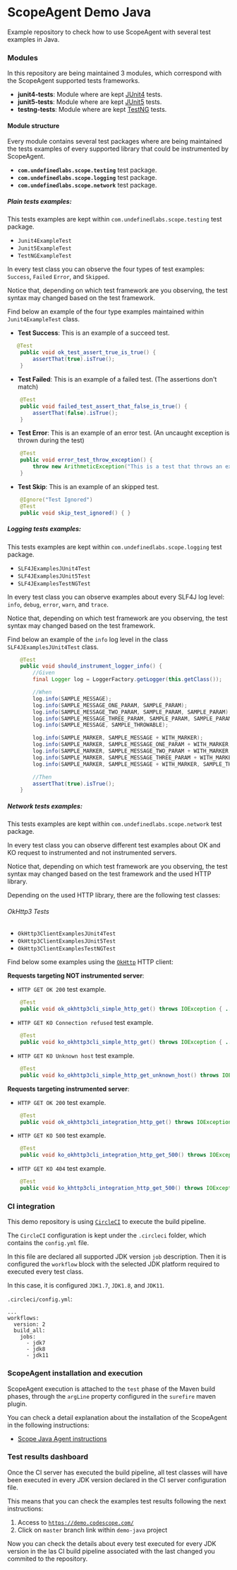 # ScopeAgent Demo Java

Example repository to check how to use ScopeAgent with several test examples in Java.

### Modules

In this repository are being maintained 3 modules, which correspond with the ScopeAgent supported tests frameworks.

* **junit4-tests**: Module where are kept [JUnit4](https://junit.org/junit4/) tests.
* **junit5-tests**: Module where are kept [JUnit5](https://junit.org/junit5/) tests.
* **testng-tests**: Module where are kept [TestNG](https://testng.org/doc/) tests.

#### Module structure

Every module contains several test packages where are being maintained the tests examples of every supported library that could be instrumented by ScopeAgent.

* **```com.undefinedlabs.scope.testing```** test package.
* **```com.undefinedlabs.scope.logging```** test package.
* **```com.undefinedlabs.scope.network```** test package.

##### Plain tests examples:
This tests examples are kept within ```com.undefinedlabs.scope.testing``` test package.

* ```Junit4ExampleTest```
* ```Junit5ExampleTest```
* ```TestNGExampleTest```

In every test class you can observe the four types of test examples: ```Success```, ```Failed``` ```Error```, and ```Skipped```.

Notice that, depending on which test framework are you observing, the test syntax may changed based on the test framework.

Find below an example of the four type examples maintained within ```Junit4ExampleTest``` class.

* **Test Success**: This is an example of a succeed test.
```java
   @Test
    public void ok_test_assert_true_is_true() {
        assertThat(true).isTrue();
    } 
```

* **Test Failed**: This is an example of a failed test. (The assertions don't match)
```java
    @Test
    public void failed_test_assert_that_false_is_true() {
        assertThat(false).isTrue();
    }
```

* **Test Error**: This is an example of an error test. (An uncaught exception is thrown during the test)
```java
    @Test
    public void error_test_throw_exception() {
        throw new ArithmeticException("This is a test that throws an exception");
    }
```

* **Test Skip**: This is an example of an skipped test.
```java
    @Ignore("Test Ignored")
    @Test
    public void skip_test_ignored() { }
```

##### Logging tests examples:
This tests examples are kept within ```com.undefinedlabs.scope.logging``` test package.

* ```SLF4JExamplesJUnit4Test```
* ```SLF4JExamplesJUnit5Test```
* ```SLF4JExamplesTestNGTest```

In every test class you can observe examples about every SLF4J log level: ```info```, ```debug```, ```error```, ```warn```, and ```trace```.

Notice that, depending on which test framework are you observing, the test syntax may changed based on the test framework.

Find below an example of the ```info``` log level in the class ```SLF4JExamplesJUnit4Test``` class.

```java
    @Test
    public void should_instrument_logger_info() {
        //Given
        final Logger log = LoggerFactory.getLogger(this.getClass());

        //When
        log.info(SAMPLE_MESSAGE);
        log.info(SAMPLE_MESSAGE_ONE_PARAM, SAMPLE_PARAM);
        log.info(SAMPLE_MESSAGE_TWO_PARAM, SAMPLE_PARAM, SAMPLE_PARAM);
        log.info(SAMPLE_MESSAGE_THREE_PARAM, SAMPLE_PARAM, SAMPLE_PARAM, SAMPLE_PARAM);
        log.info(SAMPLE_MESSAGE, SAMPLE_THROWABLE);

        log.info(SAMPLE_MARKER, SAMPLE_MESSAGE + WITH_MARKER);
        log.info(SAMPLE_MARKER, SAMPLE_MESSAGE_ONE_PARAM + WITH_MARKER, SAMPLE_PARAM);
        log.info(SAMPLE_MARKER, SAMPLE_MESSAGE_TWO_PARAM + WITH_MARKER, SAMPLE_PARAM, SAMPLE_PARAM);
        log.info(SAMPLE_MARKER, SAMPLE_MESSAGE_THREE_PARAM + WITH_MARKER, SAMPLE_PARAM, SAMPLE_PARAM, SAMPLE_PARAM);
        log.info(SAMPLE_MARKER, SAMPLE_MESSAGE + WITH_MARKER, SAMPLE_THROWABLE);

        //Then
        assertThat(true).isTrue();
    }
```

##### Network tests examples:

This tests examples are kept within ```com.undefinedlabs.scope.network``` test package.

In every test class you can observe different test examples about OK and KO request to instrumented and not instrumented servers.

Notice that, depending on which test framework are you observing, the test syntax may changed based on the test framework and the used HTTP library.

Depending on the used HTTP library, there are the following test classes: 

###### OkHttp3 Tests

* ```OkHttp3ClientExamplesJUnit4Test```
* ```OkHttp3ClientExamplesJUnit5Test```
* ```OkHttp3ClientExamplesTestNGTest```

Find below some examples using the [```OkHttp```](https://square.github.io/okhttp/) HTTP client:

**Requests targeting NOT instrumented server**:
* ```HTTP GET OK 200``` test example.
```java
    @Test
    public void ok_okhttp3cli_simple_http_get() throws IOException { ... }
```    
* ```HTTP GET KO Connection refused``` test example.
```java
    @Test
    public void ko_okhttp3cli_simple_http_get() throws IOException { ... }
```
* ```HTTP GET KO Unknown host``` test example.
```java
    @Test
    public void ko_okhttp3cli_simple_http_get_unknown_host() throws IOException { ... }
```

**Requests targeting instrumented server**:
* ```HTTP GET OK 200``` test example.
```java
    @Test
    public void ok_okhttp3cli_integration_http_get() throws IOException { ... }
```
* ```HTTP GET KO 500``` test example.
```java
    @Test
    public void ko_okhttp3cli_integration_http_get_500() throws IOException { ... }
```
* ```HTTP GET KO 404``` test example.
```java
    @Test
    public void ko_khttp3cli_integration_http_get_500() throws IOException {
```

### CI integration

This demo repository is using [```CircleCI```](https://circleci.com/) to execute the build pipeline.

The ```CircleCI``` configuration is kept under the ```.circleci``` folder, which contains the ```config.yml``` file.

In this file are declared all supported JDK version ```job``` description. 
Then it is configured the ```workflow``` block with the selected JDK platform required to executed every test class.

In this case, it is configured ```JDK1.7```, ```JDK1.8```, and ```JDK11```.

```.circleci/config.yml```:
```
...
workflows:
  version: 2
  build_all:
    jobs:
      - jdk7
      - jdk8
      - jdk11
```

### ScopeAgent installation and execution

ScopeAgent execution is attached to the ```test``` phase of the Maven build phases, through the ```argLine``` property configured in the ```surefire``` maven plugin.

You can check a detail explanation about the installation of the ScopeAgent in the following instructions: 
* [Scope Java Agent instructions](https://scope.undefinedlabs.com/docs/java-installation) 

### Test results dashboard

Once the CI server has executed the build pipeline, all test classes will have been executed in every JDK version declared in the CI server configuration file.

This means that you can check the examples test results following the next instructions:
 
1. Access to [```https://demo.codescope.com/```](https://demo.codescope.com)
2. Click on ```master``` branch link within ```demo-java``` project

Now you can check the details about every test executed for every JDK version in the las CI build pipeline associated with the last changed you commited to the repository.




 

















